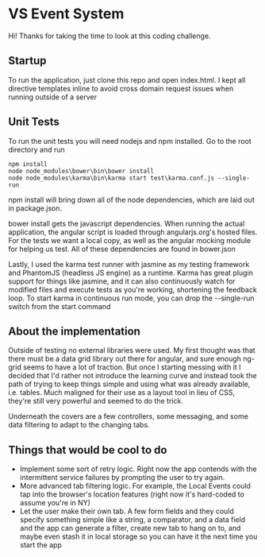VS Event System
====================
Hi! Thanks for taking the time to look at this coding challenge.

Startup
--------------------
To run the application, just clone this repo and open index.html.
I kept all directive templates inline to avoid cross domain request issues
when running outside of a server

Unit Tests
--------------------
To run the unit tests you will need nodejs and npm installed.
Go to the root directory and run

```
npm install
node node_modules\bower\bin\bower install
node node_modules\karma\bin\karma start test\karma.conf.js --single-run
```

npm install will bring down all of the node dependencies, which are laid out in package.json.

bower install gets the javascript dependencies. When running the actual application, the angular
script is loaded through angularjs.org's hosted files. For the tests we want a local copy, as well
as the angular mocking module for helping us test. 
All of these dependencies are found in bower.json

Lastly, I used the karma test runner with jasmine as my testing framework and PhantomJS (headless JS engine) as a runtime.
Karma has great plugin support for things like jasmine, and it can also continuously watch for modified files and execute tests as you're working, shortening the feedback loop.
To start karma in continuous run mode, you can drop the --single-run switch from the start command

About the implementation
--------------------
Outside of testing no external libraries were used. My first thought was that there must be a data grid library out there for angular, and sure enough ng-grid seems to have a lot of traction. But once I starting messing with it I decided that I'd rather not introduce the learning curve and instead took the path of trying to keep things simple and using what was already available, i.e. tables.
Much maligned for their use as a layout tool in lieu of CSS, they're still very powerful and seemed to do the trick.

Underneath the covers are a few controllers, some messaging, and some data filtering to adapt to the changing tabs.

Things that would be cool to do
--------------------
  - Implement some sort of retry logic. Right now the app contends with the intermittent service failures by prompting the user to try again.
  - More advanced tab filtering logic. For example, the Local Events could tap into the browser's location features (right now it's hard-coded to assume you're in NY)
  - Let the user make their own tab. A few form fields and they could specify something simple like a string, a comparator, and a data field and the app can generate a filter, create new tab to hang on to, and maybe even stash it in local storage so you can have it the next time you start the app

